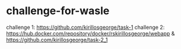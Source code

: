 # challenge-for-wasle
challenge 1: https://github.com/kirillosgeorge/task-1 
challenge 2: https://hub.docker.com/repository/docker/rskirillosgeorge/webapp & https://github.com/kirillosgeorge/task-2_1
